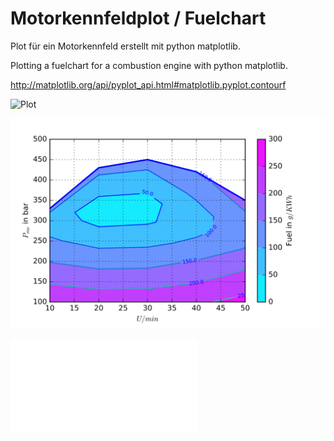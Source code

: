 # Motorkennfeldplot / Fuelchart
Plot für ein Motorkennfeld erstellt mit python matplotlib.

Plotting a fuelchart for a combustion engine with python matplotlib.

http://matplotlib.org/api/pyplot_api.html#matplotlib.pyplot.contourf

![Plot](https://github.com/BMaxV/Motorkennfeldplot/Fuelchart.svg)

![Plot2](Fuelchart.svg)

![Plot3](Fuelchart.pdf)
